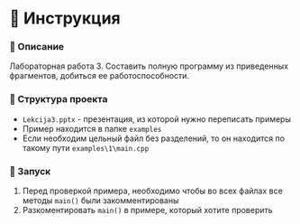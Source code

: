 # 📌 Инструкция

### 🔹 Описание
Лабораторная работа 3. Составить полную программу из приведенных фрагментов, добиться ее работоспособности.

### 📂 Структура проекта
- `Lekcija3.pptx` - презентация, из которой нужно переписать примеры
- Пример находится в папке `examples`
- Если необходим цельный файл без разделений, то он находится по такому пути `examples\1\main.cpp`

### 🚀 Запуск
1. Перед проверкой примера, необходимо чтобы во всех файлах все методы `main()` были закомментированы
2. Разкоментировать `main()` в примере, который хотите проверить
